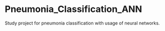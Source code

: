 # Pneumonia_Classification_ANN
Study project for pneumonia classification with usage of neural networks.
